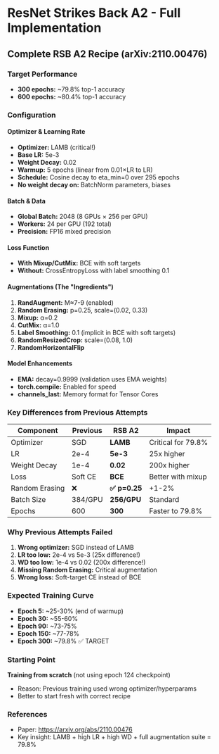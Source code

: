 # ResNet Strikes Back A2 - Full Implementation

## Complete RSB A2 Recipe (arXiv:2110.00476)

### Target Performance
- **300 epochs:** ~79.8% top-1 accuracy
- **600 epochs:** ~80.4% top-1 accuracy

### Configuration

#### Optimizer & Learning Rate
- **Optimizer:** LAMB (critical!)
- **Base LR:** 5e-3
- **Weight Decay:** 0.02
- **Warmup:** 5 epochs (linear from 0.01×LR to LR)
- **Schedule:** Cosine decay to eta_min=0 over 295 epochs
- **No weight decay on:** BatchNorm parameters, biases

#### Batch & Data
- **Global Batch:** 2048 (8 GPUs × 256 per GPU)
- **Workers:** 24 per GPU (192 total)
- **Precision:** FP16 mixed precision

#### Loss Function
- **With Mixup/CutMix:** BCE with soft targets
- **Without:** CrossEntropyLoss with label smoothing 0.1

#### Augmentations (The "Ingredients")
1. **RandAugment:** M≈7-9 (enabled)
2. **Random Erasing:** p=0.25, scale=(0.02, 0.33)
3. **Mixup:** α=0.2
4. **CutMix:** α=1.0
5. **Label Smoothing:** 0.1 (implicit in BCE with soft targets)
6. **RandomResizedCrop:** scale=(0.08, 1.0)
7. **RandomHorizontalFlip**

#### Model Enhancements
- **EMA:** decay=0.9999 (validation uses EMA weights)
- **torch.compile:** Enabled for speed
- **channels_last:** Memory format for Tensor Cores

### Key Differences from Previous Attempts

| Component | Previous | RSB A2 | Impact |
|-----------|----------|--------|--------|
| Optimizer | SGD | **LAMB** | Critical for 79.8% |
| LR | 2e-4 | **5e-3** | 25x higher |
| Weight Decay | 1e-4 | **0.02** | 200x higher |
| Loss | Soft CE | **BCE** | Better with mixup |
| Random Erasing | ❌ | **✅ p=0.25** | +1-2% |
| Batch Size | 384/GPU | **256/GPU** | Standard |
| Epochs | 600 | **300** | Faster to 79.8% |

### Why Previous Attempts Failed

1. **Wrong optimizer:** SGD instead of LAMB
2. **LR too low:** 2e-4 vs 5e-3 (25x difference!)
3. **WD too low:** 1e-4 vs 0.02 (200x difference!)
4. **Missing Random Erasing:** Critical augmentation
5. **Wrong loss:** Soft-target CE instead of BCE

### Expected Training Curve

- **Epoch 5:** ~25-30% (end of warmup)
- **Epoch 30:** ~55-60%
- **Epoch 90:** ~73-75%
- **Epoch 150:** ~77-78%
- **Epoch 300:** ~79.8% ✅ TARGET

### Starting Point

**Training from scratch** (not using epoch 124 checkpoint)
- Reason: Previous training used wrong optimizer/hyperparams
- Better to start fresh with correct recipe

### References

- Paper: https://arxiv.org/abs/2110.00476
- Key insight: LAMB + high LR + high WD + full augmentation suite = 79.8%
